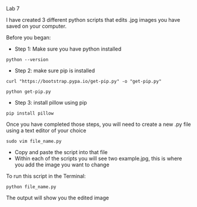 Lab 7

I have created 3 different python scripts that edits .jpg images you have saved on your computer.

Before you began:
* Step 1: Make sure you have python installed
```
python --version
```
* Step 2: make sure pip is installed
```
curl "https://bootstrap.pypa.io/get-pip.py" -o "get-pip.py"

python get-pip.py
```
* Step 3: install pillow using pip
```
pip install pillow
```

Once you have completed those steps, you will need to create a new .py file using a text editor of your choice
```
sudo vim file_name.py
```
* Copy and paste the script into that file 
* Within each of the scripts you will see two example.jpg, this is where you add the image you want to change

To run this script in the Terminal:
```
python file_name.py
```

The output will show you the edited image


